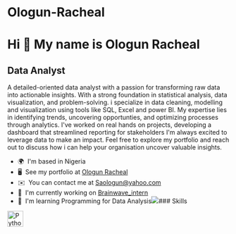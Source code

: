 # Ologun-Racheal
Hi 👋 My name is Ologun Racheal
===============================

Data Analyst
------------

A detailed-oriented data analyst with a passion for transforming raw data into actionable insights. With a strong foundation in statistical analysis, data visualization, and problem-solving. i specialize in data cleaning, modelling and visualization using tools like SQL, Excel and power BI. My expertise lies in identifying trends, uncovering opportunties, and optimizing processes through analytics. I've worked on real hands on projects, developing a dashboard that streamlined reporting for stakeholders I'm always excited to leverage data to make an impact. Feel free to explore my portfolio and reach out to discuss how i can help your organisation uncover valuable insights.

*   🌍  I'm based in Nigeria
*   🖥️  See my portfolio at [Ologun Racheal](http://http://ologunracheal678.vzy.io/)
*   ✉️  You can contact me at [Saologun@yahoo.com](mailto:Saologun@yahoo.com)
*   🚀  I'm currently working on [Brainwave\_intern](http://github.com/Rachealblessing/Brainwave-_Matrix_Intern)
*   🧠  I'm learning Programming for Data Analysis<a href="https://www.github.com/Rachealblessing" target="_blank" rel="noreferrer"><img
                  src="https://img.shields.io/github/followers/Rachealblessing?logo=github&style=for-the-badge&color=0891b2&labelColor=1c1917" /></a>### Skills 
<p align="left">
<a href="https://www.python.org/" target="_blank" rel="noreferrer"><img src="https://raw.githubusercontent.com/danielcranney/readme-generator/main/public/icons/skills/python-colored.svg" width="36" height="36" alt="Python" /></a>
                    </p>
                    
                  
